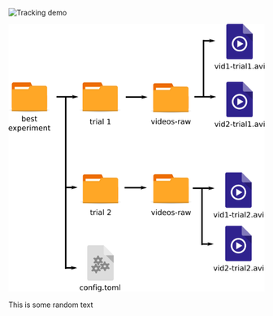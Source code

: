 
![Tracking demo](https://raw.githubusercontent.com/lambdaloop/anipose-docs/master/tracking_3cams_full_slower5.gif)


![Folder demo](https://raw.githubusercontent.com/lambdaloop/anipose-docs/master/folder_structure.png)

This is some random text
